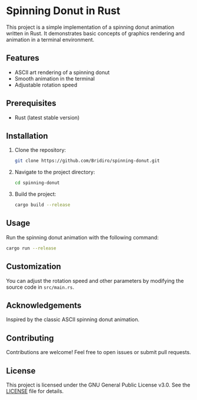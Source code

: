 # Spinning Donut in Rust

This project is a simple implementation of a spinning donut animation written in Rust. It demonstrates basic concepts of graphics rendering and animation in a terminal environment.

## Features

- ASCII art rendering of a spinning donut
- Smooth animation in the terminal
- Adjustable rotation speed

## Prerequisites

- Rust (latest stable version)

## Installation

1. Clone the repository:
    ```sh
    git clone https://github.com/Bridiro/spinning-donut.git
    ```
2. Navigate to the project directory:
    ```sh
    cd spinning-donut
    ```
3. Build the project:
    ```sh
    cargo build --release
    ```

## Usage

Run the spinning donut animation with the following command:
```sh
cargo run --release
```

## Customization

You can adjust the rotation speed and other parameters by modifying the source code in `src/main.rs`.

## Acknowledgements

Inspired by the classic ASCII spinning donut animation.

## Contributing

Contributions are welcome! Feel free to open issues or submit pull requests.

## License

This project is licensed under the GNU General Public License v3.0. See the [LICENSE](LICENSE) file for details.